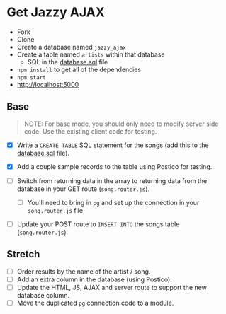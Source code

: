 # Get Jazzy AJAX

- Fork
- Clone
- Create a database named `jazzy_ajax`
- Create a table named `artists` within that database 
  - SQL in the [database.sql](database.sql) file
- `npm install` to get all of the dependencies
- `npm start`
- [http://localhost:5000](http://localhost:5000)


## Base

> NOTE: For base mode, you should only need to modify server side code. Use the existing client code for testing.

- [x] Write a `CREATE TABLE` SQL statement for the songs (add this to the [database.sql](database.sql) file).
- [x] Add a couple sample records to the table using Postico for testing.
- [ ] Switch from returning data in the array to returning data from the database in your GET route (`song.router.js`).
    - [ ] You'll need to bring in `pg` and set up the connection in your `song.router.js` file
- [ ] Update your POST route to `INSERT INTO` the songs table (`song.router.js`).


## Stretch

- [ ] Order results by the name of the artist / song.
- [ ] Add an extra column in the database (using Postico).
- [ ] Update the HTML, JS, AJAX and server route to support the new database column.
- [ ] Move the duplicated `pg` connection code to a module.
